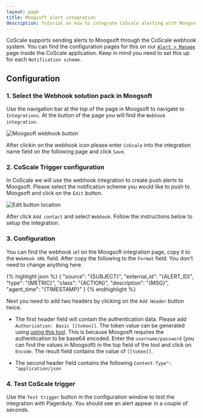 ```yaml
---
layout: page
title: Moogsoft alert integration
description: Tutorial on how to integrate CoScale alerting with Moogsoft
---
```


CoScale supports sending alerts to Moogsoft through the CoScale webhook system. You can find the configuration pages for this on our <a href="http://app.coscale.com" db-href="/alerts/manage/" class="js-dashboard-link">`Alert > Manage`</a> page inside the CoScale application. Keep in mind you need to set this up for each `Notification scheme`.

## Configuration

### 1. Select the Webhook solution pack in Moogsoft

Use the navigation bar at the top of the page in Moogsoft to navigate to `Integrations`. At the button of the page you will find the `Webhook integration`.

<img src="{{ site.baseurl }}/gfx/alerting/integrations/moogsoft/moogsoft_webhook.png" class="img-responsive" alt="Moogsoft webhook button" />

After clickin on the webhook icon please enter `CoScale` into the integration name field on the following page and click `Save`.

### 2. CoScale Trigger configuration

In CoScale we will use the webhook integration to create push alerts to Moogsoft. Please select the notification scheme you would like to push to Moogsoft and click on the `Edit` button.

<img src="{{ site.baseurl }}/gfx/alerting/integrations/notificationscheme_edit.png" class="img-responsive" alt="Edit button location" />

After click `Add contact` and select `Webhook`. Follow the instructions below to setup the integration.

### 3. Configuration

You can find the webhook url on the Moogsoft integration page, copy it to the `WebHook URL` field. After copy the following to the `Format` field. You don't need to change anything here.

{% highlight json %}
{
"source": "{SUBJECT}",
"external_id": "{ALERT_ID}",
"type": "{METRIC}",
"class": "{ACTION}",
"description": "{MSG}",
"agent_time": "{TIMESTAMP}"
}
{% endhighlight %}

Next you need to add two headers by clicking on the `Add Header` button twice.

* The first header field will contain the authentication data. Please add `Authorization: Basic [[token]]`. The token value can be generated using [using this tool](https://www.base64encode.org/). This is because Moogosft requires the authentication to be base64 encoded. Enter the `username/password` (you can find the values in Moogsoft) in the top field of the tool and click on `Encode`. The result field contains the value of `[[token]]`.

* The second header field contains the following `Content-Type": "application/json`



### 4. Test CoScale trigger

Use the `Test trigger` button in the configuration window to test the integration with Pagerduty. You should see an alert appear in a couple of seconds.
